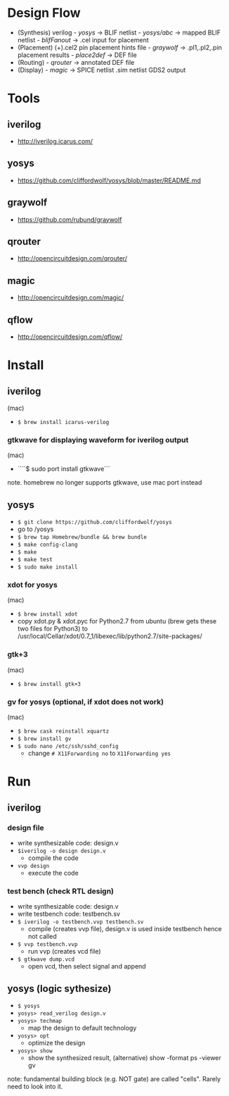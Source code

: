 # Design Flow
- (Synthesis) verilog - *yosys* -> BLIF netlist - *yosys/abc* -> mapped BLIF netlist - *blifFanout* -> .cel input for placement
- (Placement) (+).cel2 pin placement hints file - *graywolf* -> .pl1,.pl2,.pin placement results - *place2def* -> DEF file
- (Routing) - *qrouter* -> annotated DEF file
- (Display) - *magic* -> SPICE netlist .sim netlist GDS2 output

# Tools
## iverilog
- http://iverilog.icarus.com/

## yosys
- https://github.com/cliffordwolf/yosys/blob/master/README.md

## graywolf
- https://github.com/rubund/graywolf

## qrouter
- http://opencircuitdesign.com/qrouter/

## magic 
- http://opencircuitdesign.com/magic/

## qflow
- http://opencircuitdesign.com/qflow/

# Install
## iverilog
(mac)
- ```$ brew install icarus-verilog```

### gtkwave for displaying waveform for iverilog output
(mac)
- ````$ sudo port install gtkwave```

note. homebrew no longer supports gtkwave, use mac port instead

## yosys
- ```$ git clone https://github.com/cliffordwolf/yosys```
- go to /yosys
- ```$ brew tap Homebrew/bundle && brew bundle```
- ```$ make config-clang```
- ```$ make```
- ```$ make test```
- ```$ sudo make install```

### xdot for yosys
(mac)
- ```$ brew install xdot```
- copy xdot.py & xdot.pyc for Python2.7 from ubuntu (brew gets these two files for Python3)
to /usr/local/Cellar/xdot/0.7_1/libexec/lib/python2.7/site-packages/

### gtk+3
(mac)
- ```$ brew install gtk+3```

### gv for yosys (optional, if xdot does not work)
(mac)
- ```$ brew cask reinstall xquartz```
- ```$ brew install gv```
- ```$ sudo nano /etc/ssh/sshd_config```
  - change `# X11Forwarding no` to `X11Forwarding yes`

# Run
## iverilog 
### design file
- write synthesizable code: design.v
- ```$iverilog -o design design.v```
  - compile the code
- ```vvp design```
  - execute the code

### test bench (check RTL design)
- write synthesizable code: design.v
- write testbench code: testbench.sv
- ```$ iverilog -o testbench.vvp testbench.sv```
  - compile (creates vvp file), design.v is used inside testbench hence not called
- ```$ vvp testbench.vvp```
  - run vvp (creates vcd file)
- ```$ gtkwave dump.vcd```
  - open vcd, then select signal and append

## yosys (logic sythesize)
- ```$ yosys```
- ```yosys> read_verilog design.v```
- ```yosys> techmap```
  - map the design to default technology
- ```yosys> opt```
  - optimize the design
- ```yosys> show```
  - show the synthesized result, (alternative) show -format ps -viewer gv

note: fundamental building block (e.g. NOT gate) are called "cells". Rarely need to look into it. 